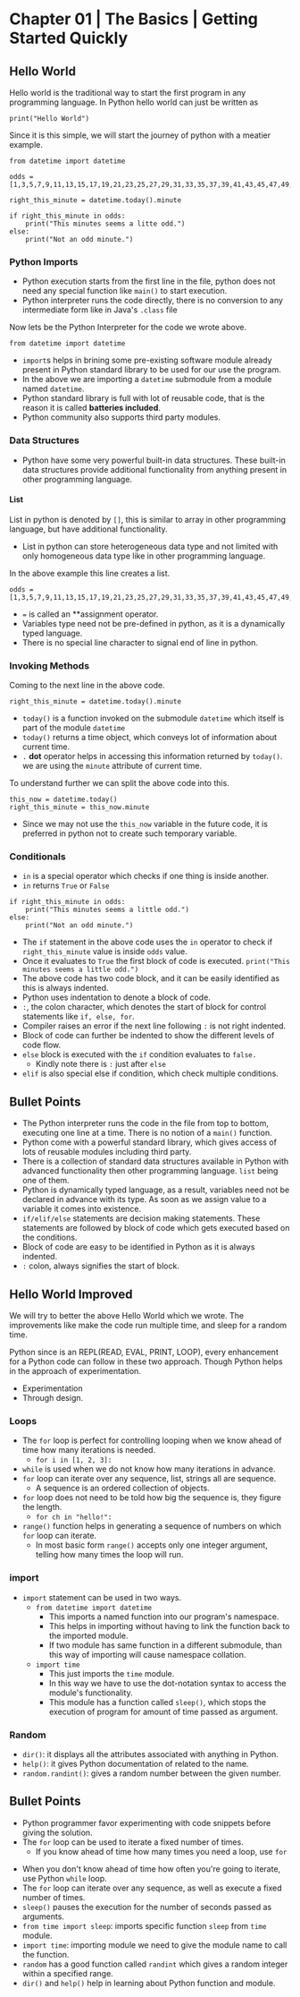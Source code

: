 # Chapter 01 | The Basics | Getting Started Quickly #


## Hello World ##

Hello world is the traditional way to start the first program in any programming language. In Python hello world can just be written as

````
print("Hello World")
````

Since it is this simple, we will start the journey of python with a meatier example.

````
from datetime import datetime

odds = [1,3,5,7,9,11,13,15,17,19,21,23,25,27,29,31,33,35,37,39,41,43,45,47,49,51,53,55,57,59,]

right_this_minute = datetime.today().minute

if right_this_minute in odds:
    print("This minutes seems a litte odd.")
else:
    print("Not an odd minute.")

````

### Python Imports ###


* Python execution starts from the first line in the file, python does not need any special function like `main()` to start execution.
* Python interpreter runs the code directly, there is no conversion to any intermediate form like in Java's `.class` file


Now lets be the Python Interpreter for the code we wrote above.

````
from datetime import datetime
````

* `import`s helps in brining some pre-existing software module already present in Python standard library to be used for our use the program.
* In the above we are importing a `datetime` submodule from a module named `datetime`.
* Python standard library is full with lot of reusable code, that is the reason it is called **batteries included**.
* Python community also supports third party modules.

### Data Structures ###

* Python have some very powerful built-in data structures. These built-in data structures provide additional functionality from anything present in other programming language.

#### List ####
List in python is denoted by `[]`, this is similar to array in other programming language, but have additional functionality.

* List in python can store heterogeneous data type and not limited with only homogeneous data type like in other programming language.

In the above example this line creates a list.

````
odds = [1,3,5,7,9,11,13,15,17,19,21,23,25,27,29,31,33,35,37,39,41,43,45,47,49,51,53,55,57,59,]
````

* `=` is called an **assignment operator.
* Variables type need not be pre-defined in python, as it is a dynamically typed language.
* There is no special line character to signal end of line in python.


### Invoking Methods ###

Coming to the next line in the above code.

````
right_this_minute = datetime.today().minute
````

* `today()` is a function invoked on the submodule `datetime` which itself is part of the module `datetime`
* `today()` returns a time object, which conveys lot of information about current time.
* `.` **dot** operator helps in accessing this information returned by `today()`. we are using the `minute` attribute of current time.

To understand further we can split the above code into this.
````
this_now = datetime.today()
right_this_minute = this_now.minute
````

* Since we may not use the `this_now` variable in the future code, it is preferred in python not to create such temporary variable.


### Conditionals ###

* `in` is a special operator which checks if one thing is inside another.
* `in` returns `True` or `False`

````
if right_this_minute in odds:
    print("This minutes seems a little odd.")
else:
    print("Not an odd minute.")
````

* The `if` statement in the above code uses the `in` operator to check if `right_this_minute` value is inside `odds` value.
* Once it evaluates to `True` the first block of code is executed. `print("This minutes seems a little odd.")`
* The above code has two code block, and it can be easily identified as this is always indented.
* Python uses indentation to denote a block of code.
* `:`, the colon character, which denotes the start of block for control statements like `if, else, for`.
* Compiler raises an error if the next line following `:` is not right indented.
* Block of code can further be indented to show the different levels of code flow.
* `else` block is executed with the `if` condition evaluates to `false.`
    - Kindly note there is `:` just after `else`
* `elif` is also special else if condition, which check multiple conditions.

## Bullet Points ##

* The Python interpreter runs the code in the file from top to bottom, executing one line at a time. There is no notion of a `main()` function.
* Python come with a powerful standard library, which gives access of lots of reusable modules including third party.
* There is a collection of standard data structures available in Python with advanced functionality then other programming language. `list` being one of them.
* Python is dynamically typed language, as a result, variables need not be declared in advance with its type. As soon as we assign value to a variable it comes into existence.
* `if/elif/else` statements are decision making statements. These statements are followed by block of code which gets executed based on the conditions.
* Block of code are easy to be identified in Python as it is always indented.
* `:` colon, always signifies the start of block.


## Hello World Improved ##

We will try to better the above Hello World which we wrote. The improvements like make the code run multiple time, and sleep for a random time.

Python since is an REPL(READ, EVAL, PRINT, LOOP), every enhancement for a Python code can follow in these two approach. Though Python helps in the approach of experimentation.

* Experimentation
* Through design. 


### Loops ###

* The `for` loop is perfect for controlling looping when we know ahead of time how many iterations is needed.
    - `for i in [1, 2, 3]:`
* `while` is used when we do not know how many iterations in advance.
* `for` loop can iterate over any sequence, list, strings all are sequence.
    - A sequence is an ordered collection of objects.
* `for` loop does not need to be told how big the sequence is, they figure the length.
    - `for ch in "hello!":`
* `range()` function helps in generating a sequence of numbers on which `for` loop can iterate.
    - In most basic form `range()` accepts only one integer argument, telling how many times the loop will run.


### import ###
* `import` statement can be used in two ways.
    - `from datetime import datetime`
        + This imports a named function into our program's namespace.
        + This helps in importing without having to link the function back to the imported module.
        + If two module has same function in a different submodule, than this way of importing will cause namespace collation.
    - `import time`
        + This just imports the `time` module.
        + In this way we have to use the dot-notation syntax to access the module's functionality.
        + This module has a function called `sleep()`, which stops the execution of program for amount of time passed as argument.

### Random ###

* `dir()`: it displays all the attributes associated with anything in Python.
* `help()`: it gives Python documentation of related to the name.
* `random.randint()`: gives a random number between the given number.


## Bullet Points ##
* Python programmer favor experimenting with code snippets before giving the solution.
* The `for` loop can be used to iterate a fixed number of times.
    * If you know ahead of time how many times you need a loop, use `for` 
+ When you don't know ahead of time how often you're going to iterate, use Python `while` loop.
+ The `for` loop can iterate over any sequence, as well as execute a fixed number of times.
+ `sleep()` pauses the execution for the number of seconds passed as arguments.
+ `from time import sleep`: imports specific function `sleep` from `time` module.
+ `import time`: importing module we need to give the module name to call the function.
+ `random` has a good function called `randint` which gives a random integer within a specified range.
+ `dir()` and `help()` help in learning about Python function and module.

